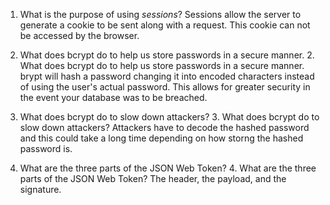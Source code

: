 1. What is the purpose of using _sessions_?
   Sessions allow the server to generate a cookie to be sent along with a request. This cookie can not be accessed by the browser.

2. What does bcrypt do to help us store passwords in a secure manner.	2. What does bcrypt do to help us store passwords in a secure manner.
   brypt will hash a password changing it into encoded characters instead of using the user's actual password. This allows for greater security in the event your database was to be breached.

3. What does bcrypt do to slow down attackers?	3. What does bcrypt do to slow down attackers?
   Attackers have to decode the hashed password and this could take a long time depending on how storng the hashed password is.

4. What are the three parts of the JSON Web Token?	4. What are the three parts of the JSON Web Token?
   The header, the payload, and the signature.